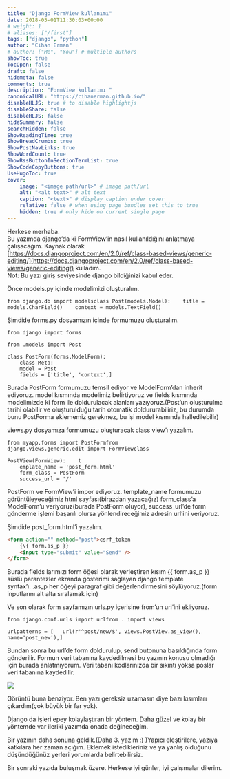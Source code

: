 ```yaml
---
title: "Django FormView kullanımı"
date: 2018-05-01T11:30:03+00:00
# weight: 1
# aliases: ["/first"]
tags: ["django", "python"]
author: "Cihan Erman"
# author: ["Me", "You"] # multiple authors
showToc: true
TocOpen: false
draft: false
hidemeta: false
comments: true
description: "FormView kullanımı "
canonicalURL: "https://cihanerman.github.io/"
disableHLJS: true # to disable highlightjs
disableShare: false
disableHLJS: false
hideSummary: false
searchHidden: false
ShowReadingTime: true
ShowBreadCrumbs: true
ShowPostNavLinks: true
ShowWordCount: true
ShowRssButtonInSectionTermList: true
ShowCodeCopyButtons: true
UseHugoToc: true
cover:
    image: "<image path/url>" # image path/url
    alt: "<alt text>" # alt text
    caption: "<text>" # display caption under cover
    relative: false # when using page bundles set this to true
    hidden: true # only hide on current single page
---
```

Herkese merhaba.  
Bu yazımda django’da ki FormView’in nasıl kullanıldığını anlatmaya
çalışacağım. Kaynak olarak
[https://docs.djangoproject.com/en/2.0/ref/class-based-views/generic-editing/](https://docs.djangoproject.com/en/2.0/ref/class-based-views/generic-editing/)
kulladım.  
Not: Bu yazı giriş seviyesinde django bildiğinizi kabul eder.

Önce models.py içinde modelimizi oluşturalım.

```ptyhon
from django.db import modelsclass Post(models.Model):    title = models.CharField()    context = models.TextField()
```

Şimdide forms.py dosyamızın içinde formumuzu oluşturalım.

```ptyhon
from django import forms
```

```ptyhon
from .models import Post
```

```ptyhon
class PostForm(forms.ModelForm):   
    class Meta:      
    model = Post      
    fields = ['title', 'context',]
```

Burada PostForm formumuzu temsil ediyor ve ModelForm’dan inherit
ediyoruz. model kısmında modelimiz belirtiyoruz ve fields kısmında
modelimizde ki form ile doldurulacak alanları yazıyoruz.(Post’un
oluşturulma tarihi olabilir ve oluşturulduğu tarih otomatik
doldururabiliriz, bu durumda bunu PostForma eklememiz gerekmez, bu işi
model kısmında halledilebilir)

views.py dosyamıza formumuzu oluşturacak class view’ı yazalım.

```ptyhon
from myapp.forms import PostFormfrom 
django.views.generic.edit import FormViewclass 

PostView(FormView):    t
    emplate_name = 'post_form.html'    
    form_class = PostForm    
    success_url = '/'
```

PostForm ve FormView’i impor ediyoruz. template\_name formumuzu
görüntüleyeceğimiz html sayfası(birazdan yazacağız) form\_class’a
ModelForm’u veriyoruz(burada PostForm oluyor), success\_url’de form
gönderme işlemi başarılı olursa yönlendireceğimiz adresin url’ini
veriyoruz.

Şimdide post\_form.html’i yazalım.

```html
<form action="" method="post">csrf_token
    {\{ form.as_p }}    
    <input type="submit" value="Send" />
</form>
```

Burada fields larımızı form öğesi olarak yerleştiren kısım {{ form.as\_p
}} süslü parantezler ekranda gösterimi sağlayan django template
syntax’ı. .as\_p her öğeyi paragraf gibi değerlendirmesini
söylüyoruz.(form inputlarını alt alta sıralamak için)

Ve son olarak form sayfamızın urls.py içerisine from’un url’ini
ekliyoruz.

``` {#c7a5 .graf .graf--pre .graf-after--p name="c7a5"}
from django.conf.urls import urlfrom . import views
```

``` {#7dd4 .graf .graf--pre .graf-after--pre name="7dd4"}
urlpatterns = [   url(r'^post/new/$', views.PostView.as_view(), name='post_new'),]
```

Bundan sonra bu url’de form doldurulup, send butonuna basıldığında form
gönderilir. Formun veri tabanına kaydedilmesi bu yazının konusu olmadığı
için burada anlatmıyorum. Veri tabanı kodlarınızda bir sıkıntı yoksa
poslar veri tabanına kaydedilir.

![](https://cdn-images-1.medium.com/max/800/1*v5b5y-BypTmeOFrpNvBFhg.png)

Görüntü buna benziyor. Ben yazı gereksiz uzamasın diye bazı kısımları
çıkardım(çok büyük bir far yok).

Django da işleri epey kolaylaştıran bir yöntem. Daha güzel ve kolay bir
yöntemde var ileriki yazımda onada değineceğim.

Bir yazının daha sonuna geldik.(Daha 3. yazım :) )Yapıcı eleştirilere,
yazıya katkılara her zaman açığım. Eklemek istedikleriniz ve ya yanlış
olduğunu düşündüğünüz yerleri yorumlarda belirtebilirsiz.

Bir sonraki yazıda buluşmak üzere. Herkese iyi günler, iyi çalışmalar
dilerim.